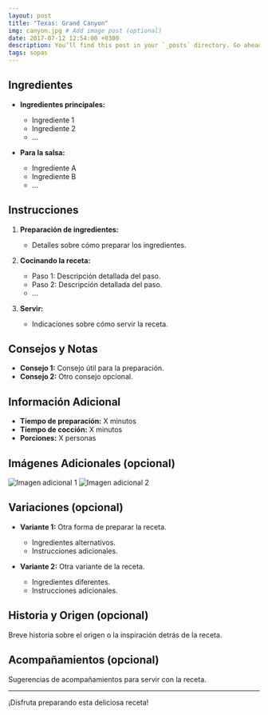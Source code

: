 ```yaml
---
layout: post
title: "Texas: Grand Canyon"
img: canyon.jpg # Add image post (optional)
date: 2017-07-12 12:54:00 +0300
description: You’ll find this post in your `_posts` directory. Go ahead and edit it and re-build the site to see your changes. # Add post description (optional)
tags: sopas
---
```


## Ingredientes

- **Ingredientes principales:**
  - Ingrediente 1
  - Ingrediente 2
  - ...

- **Para la salsa:**
  - Ingrediente A
  - Ingrediente B
  - ...

## Instrucciones

1. **Preparación de ingredientes:**
   - Detalles sobre cómo preparar los ingredientes.

2. **Cocinando la receta:**
   - Paso 1: Descripción detallada del paso.
   - Paso 2: Descripción detallada del paso.
   - ...

3. **Servir:**
   - Indicaciones sobre cómo servir la receta.

## Consejos y Notas

- **Consejo 1:** Consejo útil para la preparación.
- **Consejo 2:** Otro consejo opcional.

## Información Adicional

- **Tiempo de preparación:** X minutos
- **Tiempo de cocción:** X minutos
- **Porciones:** X personas

## Imágenes Adicionales (opcional)

![Imagen adicional 1](ruta/a/imagen-adicional-1.jpg)
![Imagen adicional 2](ruta/a/imagen-adicional-2.jpg)

## Variaciones (opcional)

- **Variante 1:** Otra forma de preparar la receta.
  - Ingredientes alternativos.
  - Instrucciones adicionales.

- **Variante 2:** Otra variante de la receta.
  - Ingredientes diferentes.
  - Instrucciones adicionales.

## Historia y Origen (opcional)

Breve historia sobre el origen o la inspiración detrás de la receta.

## Acompañamientos (opcional)

Sugerencias de acompañamientos para servir con la receta.

---

¡Disfruta preparando esta deliciosa receta!
